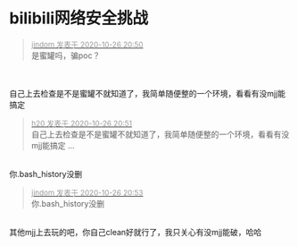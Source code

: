 # bilibili网络安全挑战


<div class="quote"><blockquote><font size="2"><a href="https://www.hostloc.com/forum.php?mod=redirect&amp;goto=findpost&amp;pid=9355899&amp;ptid=757940" target="_blank"><font color="#999999">jindom 发表于 2020-10-26 20:50</font></a></font><br />
是蜜罐吗，骗poc？</blockquote></div><br />
<br />
自己上去检查是不是蜜罐不就知道了，我简单随便整的一个环境，看看有没mjj能搞定

<div class="quote"><blockquote><font size="2"><a href="https://www.hostloc.com/forum.php?mod=redirect&amp;goto=findpost&amp;pid=9355905&amp;ptid=757940" target="_blank"><font color="#999999">h20 发表于 2020-10-26 20:51</font></a></font><br />
自己上去检查是不是蜜罐不就知道了，我简单随便整的一个环境，看看有没mjj能搞定 ...</blockquote></div><br />
你.bash_history没删<img src="static/image/smiley/default/lol.gif" smilieid="12" border="0" alt="" />

<div class="quote"><blockquote><font size="2"><a href="https://www.hostloc.com/forum.php?mod=redirect&amp;goto=findpost&amp;pid=9355915&amp;ptid=757940" target="_blank"><font color="#999999">jindom 发表于 2020-10-26 20:53</font></a></font><br />
你.bash_history没删</blockquote></div><br />
其他mjj上去玩的吧，你自己clean好就行了，我只关心有没mjj能破，哈哈
